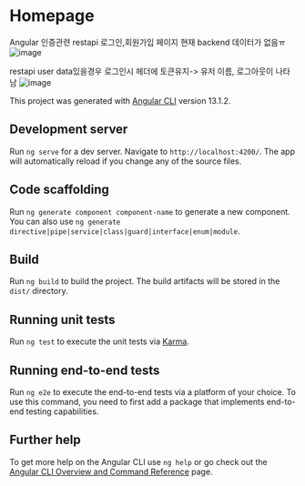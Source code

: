 # Homepage
Angular 인증관련 restapi 로그인,회원가입 페이지 현재 backend 데이터가 없음ㅠ
![image](https://user-images.githubusercontent.com/58586037/176999772-c94febff-a28b-4895-a9b4-f04665e76e43.png)

restapi user data있을경우 로그인시 헤더에 토큰유지-> 유저 이름, 로그아웃이 나타남
![image](https://user-images.githubusercontent.com/58586037/176999880-5764385b-642e-4903-8b00-dba53caa22e2.png)


This project was generated with [Angular CLI](https://github.com/angular/angular-cli) version 13.1.2.

## Development server

Run `ng serve` for a dev server. Navigate to `http://localhost:4200/`. The app will automatically reload if you change any of the source files.

## Code scaffolding

Run `ng generate component component-name` to generate a new component. You can also use `ng generate directive|pipe|service|class|guard|interface|enum|module`.

## Build

Run `ng build` to build the project. The build artifacts will be stored in the `dist/` directory.

## Running unit tests

Run `ng test` to execute the unit tests via [Karma](https://karma-runner.github.io).

## Running end-to-end tests

Run `ng e2e` to execute the end-to-end tests via a platform of your choice. To use this command, you need to first add a package that implements end-to-end testing capabilities.

## Further help

To get more help on the Angular CLI use `ng help` or go check out the [Angular CLI Overview and Command Reference](https://angular.io/cli) page.
